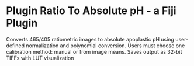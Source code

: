 # Plugin Ratio To Absolute pH - a Fiji Plugin

Converts 465/405 ratiometric images to absolute apoplastic pH using user-defined normalization and polynomial conversion.
Users must choose one calibration method: manual or from image means.
Saves output as 32-bit TIFFs with LUT visualization
